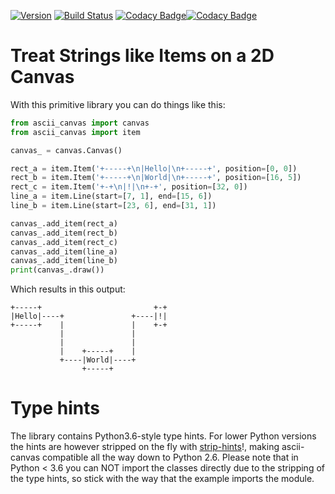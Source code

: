 [![Version](https://img.shields.io/pypi/v/ascii_canvas.svg)](https://pypi.org/project/ascii_canvas/)
[![Build Status](https://travis-ci.org/PaulSchweizer/ascii-canvas.svg?branch=master)](https://travis-ci.org/PaulSchweizer/ascii-canvas) [![Codacy Badge](https://api.codacy.com/project/badge/Grade/1e97852797d14c679d7c89337b022c92)](https://www.codacy.com/app/paulschweizer/ascii-canvas?utm_source=github.com&amp;utm_medium=referral&amp;utm_content=PaulSchweizer/ascii-canvas&amp;utm_campaign=Badge_Grade)[![Codacy Badge](https://api.codacy.com/project/badge/Coverage/1e97852797d14c679d7c89337b022c92)](https://www.codacy.com/app/paulschweizer/ascii-canvas?utm_source=github.com&utm_medium=referral&utm_content=PaulSchweizer/ascii-canvas&utm_campaign=Badge_Coverage)


# Treat Strings like Items on a 2D Canvas

With this primitive library you can do things like this:

```python
from ascii_canvas import canvas
from ascii_canvas import item

canvas_ = canvas.Canvas()

rect_a = item.Item('+-----+\n|Hello|\n+-----+', position=[0, 0])
rect_b = item.Item('+-----+\n|World|\n+-----+', position=[16, 5])
rect_c = item.Item('+-+\n|!|\n+-+', position=[32, 0])
line_a = item.Line(start=[7, 1], end=[15, 6])
line_b = item.Line(start=[23, 6], end=[31, 1])

canvas_.add_item(rect_a)
canvas_.add_item(rect_b)
canvas_.add_item(rect_c)
canvas_.add_item(line_a)
canvas_.add_item(line_b)
print(canvas_.draw())
```

Which results in this output:

```
+-----+                         +-+
|Hello|----+               +----|!|
+-----+    |               |    +-+
           |               |
           |               |
           |    +-----+    |
           +----|World|----+
                +-----+
```

# Type hints

The library contains Python3.6-style type hints. For lower Python versions the hints are however stripped on the fly with [strip-hints](https://github.com/abarker/strip-hints)!, making ascii-canvas compatible all the way down to Python 2.6.
Please note that in Python < 3.6 you can NOT import the classes directly due to the stripping of the type hints, so stick with the way that the example imports the module.

